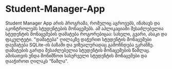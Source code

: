 # Student-Manager-App

Student Manager App არის პროგრამა, რომელიც აგროვებს, ინახავს და აკონტროლებს სტუდენტების მონაცემებს.
ამ აპლიკაციაში შესაძლებელია სტუდენტის მონაცემების დამატება როგორებიცაა: სახელი, გვარი, ასაკი და ფაკულტეტი.
"დამატება" ღილაკზე დაჭერით სტუდენტის მონაცემები დაემატება SQLite-ის ბაზაში და ვიზუალურადაც გამოჩნდება ეკრანზე.
დამატების გარდა შესაძლებელია სტუდენტის მონაცემების წაშლაც. ამისათვის უნდა მონიშნოთ სასურველი სტუდენტის მონაცემები და დააჭიროთ ღილაკს "წაშლა".
